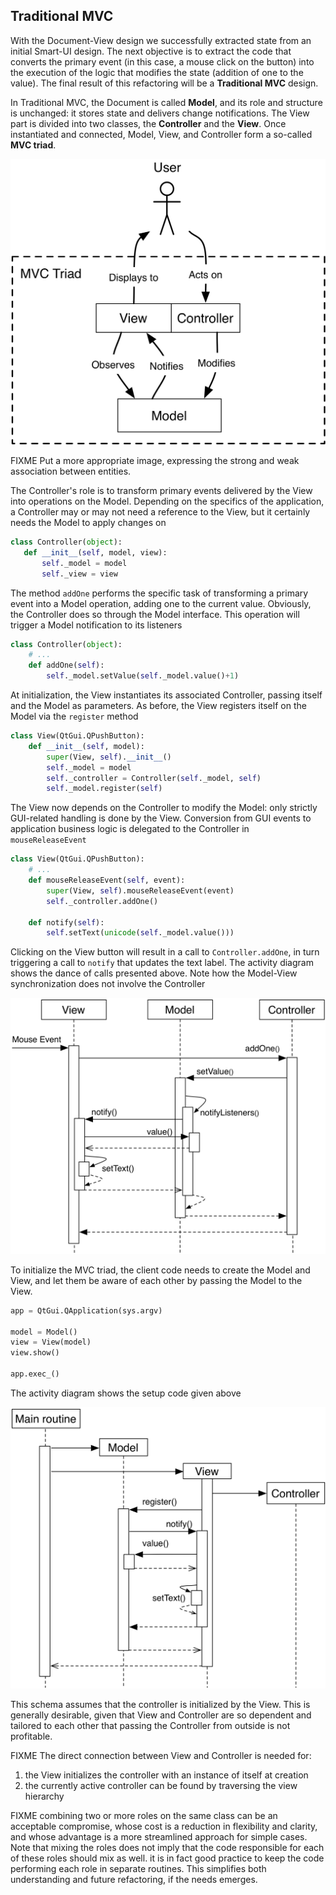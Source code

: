 Traditional MVC
---------------

With the Document-View design we successfully extracted state from an initial
Smart-UI design. The next objective is to extract the code that converts the
primary event (in this case, a mouse click on the button) into the execution of
the logic that modifies the state (addition of one to the value). The final
result of this refactoring will be a **Traditional MVC** design.  

In Traditional MVC, the Document is called **Model**, and its role and structure is
unchanged: it stores state and delivers change notifications. The View part
is divided into two classes, the **Controller** and the **View**. Once instantiated and
connected, Model, View, and Controller form a so-called **MVC triad**.

<p align="center">
  <img src="images/mvc_triad.png" />
</p>

FIXME Put a more appropriate image, expressing the strong and weak association between entities.

The Controller's role is to transform primary events delivered by the View into
operations on the Model. Depending on the specifics of the application, a Controller may or may not need
a reference to the View, but it certainly needs the Model to apply changes on

```python
class Controller(object):
   def __init__(self, model, view):
       self._model = model
       self._view = view
```

The method ``addOne`` performs the specific task of transforming a primary event
into a Model operation, adding one to the current value.  Obviously, the
Controller does so through the Model interface. This operation will trigger a
Model notification to its listeners 

```python
class Controller(object):
    # ...
    def addOne(self):
        self._model.setValue(self._model.value()+1)
```

At initialization, the View instantiates its associated Controller, passing
itself and the Model as parameters. As before, the View registers itself on the
Model via the ``register`` method 

```python
class View(QtGui.QPushButton):
    def __init__(self, model):
        super(View, self).__init__()
        self._model = model
        self._controller = Controller(self._model, self)
        self._model.register(self)
```

The View now depends on the Controller to modify the Model: only strictly
GUI-related handling is done by the View. Conversion from GUI events to
application business logic is delegated to the Controller in
``mouseReleaseEvent`` 

```python
class View(QtGui.QPushButton):
    # ...
    def mouseReleaseEvent(self, event):
        super(View, self).mouseReleaseEvent(event)  
        self._controller.addOne()  

    def notify(self):
        self.setText(unicode(self._model.value()))   
```

Clicking on the View button will result in a call to ``Controller.addOne``, in
turn triggering a call to ``notify`` that updates the text label. The activity
diagram shows the dance of calls presented above. Note how the Model-View
synchronization does not involve the Controller

<p align="center">
  <img src="images/activity_diagram.png">
</p>

To initialize the MVC triad, the client code needs to create the Model and
View, and let them be aware of each other by passing the Model to the View. 

```python
app = QtGui.QApplication(sys.argv)

model = Model()
view = View(model)
view.show()

app.exec_()
```

The activity diagram shows the setup code given above

<p align="center">
  <img src="images/activity_diagram_setup.png">
</p>

This schema assumes that the controller is initialized by the View. This is generally
desirable, given that View and Controller are so dependent and tailored to each
other that passing the Controller from outside is not profitable. 

FIXME
The direct connection between View and Controller is needed for:
1) the View initializes the controller with an instance of itself at
creation
2) the currently active controller can be found by traversing the view hierarchy

FIXME
combining two or more roles on the same class can be an acceptable compromise,
whose cost is a reduction in flexibility and clarity, and whose advantage is a
more streamlined approach for simple cases. Note that mixing the roles does not
imply that the code responsible for each of these roles should mix as well. it
is in fact good practice to keep the code performing each role in separate
routines. This simplifies both understanding and future refactoring, if the
needs emerges. 
